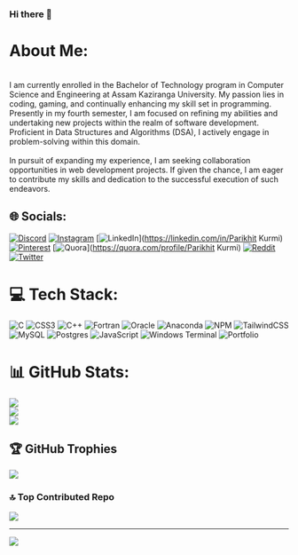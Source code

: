 ### Hi there 👋

<!--
**parikhitritgithub/parikhitritgithub** is a ✨ _special_ ✨ repository because its `README.md` (this file) appears on your GitHub profile.

Here are some ideas to get you started:

👨‍🎓I'm currently  pursuing Bachelor of technology (CSE) @ AKU 🏫
💁Learning has no limits , 🙋 so I always try to learn new thing
🙇I'm currently learning  Data structures and algorithms , web development and open-source 
🙆I'm looking to collaborate on web-development projects
🪧To reach me :
-->

#  About Me:
<br>I am currently enrolled in the Bachelor of Technology program in Computer Science and Engineering at Assam Kaziranga University. My passion lies in coding, gaming, and continually enhancing my skill set in programming. Presently in my fourth semester, I am focused on refining my abilities and undertaking new projects within the realm of software development. Proficient in Data Structures and Algorithms (DSA), I actively engage in problem-solving within this domain.<br><br>In pursuit of expanding my experience, I am seeking collaboration opportunities in web development projects. If given the chance, I am eager to contribute my skills and dedication to the successful execution of such endeavors.


## 🌐 Socials:
[![Discord](https://img.shields.io/badge/Discord-%237289DA.svg?logo=discord&logoColor=white)](https://discord.gg/https://discord.com/invite/bU8juQGa) [![Instagram](https://img.shields.io/badge/Instagram-%23E4405F.svg?logo=Instagram&logoColor=white)](https://instagram.com/________parikshit______) [![LinkedIn](https://img.shields.io/badge/LinkedIn-%230077B5.svg?logo=linkedin&logoColor=white)](https://linkedin.com/in/Parikhit Kurmi) [![Pinterest](https://img.shields.io/badge/Pinterest-%23E60023.svg?logo=Pinterest&logoColor=white)](https://pinterest.com/parikhitkurmi) [![Quora](https://img.shields.io/badge/Quora-%23B92B27.svg?logo=Quora&logoColor=white)](https://quora.com/profile/Parikhit Kurmi) [![Reddit](https://img.shields.io/badge/Reddit-%23FF4500.svg?logo=Reddit&logoColor=white)](https://reddit.com/user/u/HairMaximum307) [![Twitter](https://img.shields.io/badge/Twitter-%231DA1F2.svg?logo=Twitter&logoColor=white)](https://twitter.com/@ParikhitKurmi1) 

# 💻 Tech Stack:
![C](https://img.shields.io/badge/c-%2300599C.svg?style=for-the-badge&logo=c&logoColor=white) ![CSS3](https://img.shields.io/badge/css3-%231572B6.svg?style=for-the-badge&logo=css3&logoColor=white) ![C++](https://img.shields.io/badge/c++-%2300599C.svg?style=for-the-badge&logo=c%2B%2B&logoColor=white) ![Fortran](https://img.shields.io/badge/Fortran-%23734F96.svg?style=for-the-badge&logo=fortran&logoColor=white) ![Oracle](https://img.shields.io/badge/Oracle-F80000?style=for-the-badge&logo=oracle&logoColor=white) ![Anaconda](https://img.shields.io/badge/Anaconda-%2344A833.svg?style=for-the-badge&logo=anaconda&logoColor=white) ![NPM](https://img.shields.io/badge/NPM-%23CB3837.svg?style=for-the-badge&logo=npm&logoColor=white) ![TailwindCSS](https://img.shields.io/badge/tailwindcss-%2338B2AC.svg?style=for-the-badge&logo=tailwind-css&logoColor=white) ![MySQL](https://img.shields.io/badge/mysql-%2300000f.svg?style=for-the-badge&logo=mysql&logoColor=white) ![Postgres](https://img.shields.io/badge/postgres-%23316192.svg?style=for-the-badge&logo=postgresql&logoColor=white) ![JavaScript](https://img.shields.io/badge/javascript-%23323330.svg?style=for-the-badge&logo=javascript&logoColor=%23F7DF1E) ![Windows Terminal](https://img.shields.io/badge/Windows%20Terminal-%234D4D4D.svg?style=for-the-badge&logo=windows-terminal&logoColor=white) ![Portfolio](https://img.shields.io/badge/Portfolio-%23000000.svg?style=for-the-badge&logo=firefox&logoColor=#FF7139)
# 📊 GitHub Stats:
![](https://github-readme-stats.vercel.app/api?username=parikhitritgithub&theme=radical&hide_border=false&include_all_commits=true&count_private=false)<br/>
![](https://github-readme-streak-stats.herokuapp.com/?user=parikhitritgithub&theme=radical&hide_border=false)<br/>
![](https://github-readme-stats.vercel.app/api/top-langs/?username=parikhitritgithub&theme=radical&hide_border=false&include_all_commits=true&count_private=false&layout=compact)

## 🏆 GitHub Trophies
![](https://github-profile-trophy.vercel.app/?username=parikhitritgithub&theme=monokai&no-frame=false&no-bg=true&margin-w=4)

### 🔝 Top Contributed Repo
![](https://github-contributor-stats.vercel.app/api?username=parikhitritgithub&limit=5&theme=radical&combine_all_yearly_contributions=true)

---
[![](https://visitcount.itsvg.in/api?id=parikhitritgithub&icon=8&color=11)](https://visitcount.itsvg.in)

<!-- Proudly created with GPRM ( https://gprm.itsvg.in ) -->
